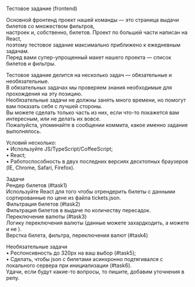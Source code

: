 Тестовое задание (frontend)</br>

Основной фронтенд проект нашей команды — это страница выдачи билетов со множеством фильтров, </br>
настроек и, собственно, билетов. Проект по большей части написан на React, </br>
поэтому тестовое задание максимально приближено к ежедневным задачам.</br>
Перед вами супер-упрощенный макет нашего проекта — список билетов и фильтры. </br>


Тестовое задание делится на несколько задач — обязательные и необязательные. </br>
В обязательных задачах мы проверяем знания необходимые для прохождения на эту позицию.</br>
Необязательные задачи не должны занять много времени, но помогут вам показать себя с лучшей стороны. </br>
Вы можете сделать только часть из них, если что-то покажется вам интересным, или не делать их вовсе.</br>
Пожалуйста, упоминайте в сообщении коммита, какое именно задание выполнялось.</br>

Условий несколько:</br>
•	Используйте JS/TypeScript/CoffeeScript;</br>
•	React;</br>
•	Работоспособность в двух последних версиях десктопных браузеров (IE, Chrome, Safari, Firefox).</br>
 
Задачи</br>
Рендер билетов (#task1)</br>
Используйте React для того чтобы отрендерить билеты с данными сортированные по цене из файла tickets.json.</br>
Фильтрация билетов (#task2)</br>
Фильтрация билетов в выдаче по количеству пересадок.</br>
Переключение валюты (#task3)</br>
Логику переключения валюты (данные можете захардкодить, а можете и не ).</br>
Верстка билета, фильтра, переключения валют (#task4)</br>

Необязательные задачи</br>
•	Респонсивность до 320px на ваш выбор (#task5);</br>
•	Сделать, чтобы json с билетами асинхронно подтягивался с локального сервера при инициализации (#task6).</br>
Удачи, если будут какие-то вопросы, то пишите, добавим уточнения в репу.</br>
